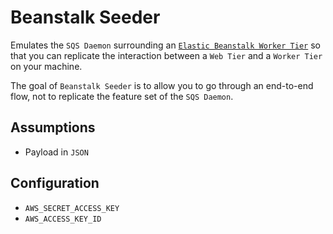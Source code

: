 # Beanstalk Seeder

Emulates the `SQS Daemon` surrounding an [`Elastic Beanstalk Worker Tier`][worker-tier] so that you can replicate the interaction between a `Web Tier` and a `Worker Tier` on your machine.

The goal of `Beanstalk Seeder` is to allow you to go through an end-to-end flow, not to replicate the feature set of the `SQS Daemon`.

## Assumptions

- Payload in `JSON`

## Configuration

- `AWS_SECRET_ACCESS_KEY`
- `AWS_ACCESS_KEY_ID`

[worker-tier]: http://docs.aws.amazon.com/elasticbeanstalk/latest/dg/using-features-managing-env-tiers.html